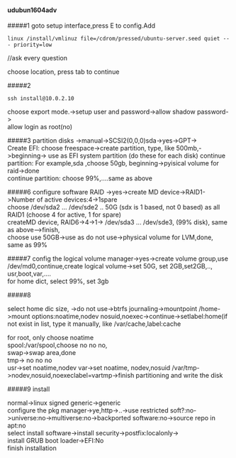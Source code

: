 #### udubun1604adv
#####1
goto setup interface,press E to config.Add
```
linux /install/vmlinuz file=/cdrom/pressed/ubuntu-server.seed quiet --- priority=low 
```
//ask every question

choose location, press tab to continue

#####2
```
ssh install@10.0.2.10
```

choose export mode.->setup user and password->allow shadow password->  
allow login as root(no)

#####3
partition disks ->manual->SCSI2(0,0,0)sda->yes->GPT->  
Create EFI: choose freespace->create partition, type, like 500mb,->beginning-> use as EFI system partition (do these for each disk)
continue partition: For example,sda ,choose 50gb, beginning->pyisical volume for raid->done  
continue partition: choose 99%,....same as above


#####6
configure software RAID ->yes->create MD device->RAID1->Number of active devices:4->1spare  
choose /dev/sda2 ... /dev/sde2 .. 50G  (sdx is 1 based, not 0 based) as all RAID1 (choose 4 for active, 1 for spare)  
createMD device, RAID6->4->1-> /dev/sda3 ... /dev/sde3, (99% disk), same as above-->finish,  
choose use 50GB->use as do not use->physical volume for LVM,done, same as 99%


#####7
config the logical volume manager->yes->create volume group,use /dev/md0,continue,create logical volume->set 50G, set 2GB,set2GB,.., usr,boot,var,....  
for home dict, select 99%, set 3gb


#####8

select home dic size, ->do not use->btrfs journaling->mountpoint /home->mount options:noatime,nodev nosuid,noexec->continue->setlabel:home(if not exist in list, type it manually, like /var/cache,label:cache  

for root, only choose noatime  
spool:/var/spool,choose no no no,  
swap->swap area,done  
tmp-> no no no  
usr->set noatime,nodev
var->set noatime, nodev,nosuid
/var/tmp->nodev,nosuid,noexeclabel=vartmp->finish partitioning and write the disk

#####9 install

normal->linux signed generic->generic  
configure the pkg manager->ye,http->..->use restricted soft?:no->universe:no->multiverse:no->backported software:no->source repo in apt:no  
select install software->install security->postfix:localonly->  
install GRUB boot loader->EFI:No  
finish installation
